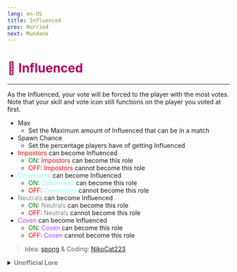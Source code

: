 ```yaml
---
lang: en-US
title: Influenced
prev: Hurried
next: Mundane
---
```


# <font color=#b0006a>🤩 <b>Influenced</b></font> <Badge text="Harmful" type="tip" vertical="middle"/>
---

As the Influenced, your vote will be forced to the player with the most votes.<br>
Note that your skill and vote icon still functions on the player you voted at first.
* Max
  * Set the Maximum amount of Influenced that can be in a match
* Spawn Chance
  * Set the percentage players have of getting Influenced
* <font color=red>Impostors</font> can become Influenced
  * <font color=green>ON</font>: <font color=red>Impostors</font> can become this role
  * <font color=red>OFF</font>: <font color=red>Impostors</font> cannot become this role
* <font color=#8cffff>Crewmates</font> can become Influenced
  * <font color=green>ON</font>: <font color=#8cffff>Crewmates</font> can become this role
  * <font color=red>OFF</font>: <font color=#8cffff>Crewmates</font> cannot become this role
* <font color=#7f8c8d>Neutrals</font> can become Influenced
  * <font color=green>ON</font>: <font color=#7f8c8d>Neutrals</font> can become this role
  * <font color=red>OFF</font>: <font color=#7f8c8d>Neutrals</font> cannot become this role
* <font color=#ac42f2>Coven</font> can become Influenced
  * <font color=green>ON</font>: <font color=#ac42f2>Coven</font> can become this role
  * <font color=red>OFF</font>: <font color=#ac42f2>Coven</font> cannot become this role

> Idea: [spong](#) & Coding: [NikoCat223](https://github.com/NikoCat233)

<details>
<summary><b><font color=gray>Unofficial Lore</font></b></summary>

Placeholder: This role is a ROLE OH EM GOSH
> Submitted by: Member
</details>